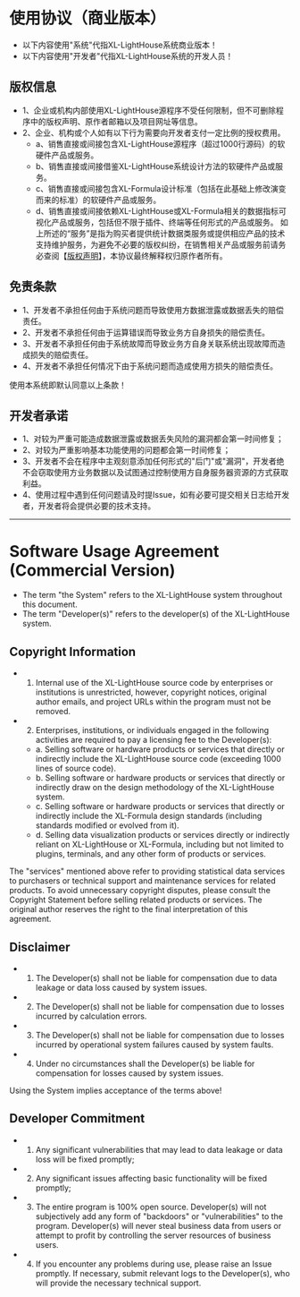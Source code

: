 # 使用协议（商业版本）

- 以下内容使用"系统"代指XL-LightHouse系统商业版本！
- 以下内容使用"开发者"代指XL-LightHouse系统的开发人员！

## 版权信息

- 1、企业或机构内部使用XL-LightHouse源程序不受任何限制，但不可删除程序中的版权声明、原作者邮箱以及项目网址等信息。
- 2、企业、机构或个人如有以下行为需要向开发者支付一定比例的授权费用。
  -  a、销售直接或间接包含XL-LightHouse源程序（超过1000行源码）的软硬件产品或服务。
  -  b、销售直接或间接借鉴XL-LightHouse系统设计方法的软硬件产品或服务。
  -  c、销售直接或间接包含XL-Formula设计标准（包括在此基础上修改演变而来的标准）的软硬件产品或服务。
  -  d、销售直接或间接依赖XL-LightHouse或XL-Formula相关的数据指标可视化产品或服务，包括但不限于插件、终端等任何形式的产品或服务。
     如上所述的“服务”是指为购买者提供统计数据类服务或提供相应产品的技术支持维护服务，为避免不必要的版权纠纷，在销售相关产品或服务前请务必查阅【<a href="https://dtstep.com/zh/copyright/01.html" target="_blank">版权声明</a>】，本协议最终解释权归原作者所有。

## 免责条款

- 1、开发者不承担任何由于系统问题而导致使用方数据泄露或数据丢失的赔偿责任。
- 2、开发者不承担任何由于运算错误而导致业务方自身损失的赔偿责任。
- 3、开发者不承担任何由于系统故障而导致业务方自身关联系统出现故障而造成损失的赔偿责任。
- 4、开发者不承担任何情况下由于系统问题而造成使用方损失的赔偿责任。

使用本系统即默认同意以上条款！

## 开发者承诺

- 1、对较为严重可能造成数据泄露或数据丢失风险的漏洞都会第一时间修复；
- 2、对较为严重影响基本功能使用的问题都会第一时间修复；
- 3、开发者不会在程序中主观刻意添加任何形式的"后门"或"漏洞"，开发者绝不会窃取使用方业务数据以及试图通过控制使用方自身服务器资源的方式获取利益。
- 4、使用过程中遇到任何问题请及时提Issue，如有必要可提交相关日志给开发者，开发者将会提供必要的技术支持。
___

# Software Usage Agreement (Commercial Version)

- The term "the System" refers to the XL-LightHouse system throughout this document.
- The term "Developer(s)" refers to the developer(s) of the XL-LightHouse system.

## Copyright Information

- 1. Internal use of the XL-LightHouse source code by enterprises or institutions is unrestricted, however, copyright notices, original author emails, and project URLs within the program must not be removed.
- 2. Enterprises, institutions, or individuals engaged in the following activities are required to pay a licensing fee to the Developer(s):
  -  a. Selling software or hardware products or services that directly or indirectly include the XL-LightHouse source code (exceeding 1000 lines of source code).
  -  b. Selling software or hardware products or services that directly or indirectly draw on the design methodology of the XL-LightHouse system.
  -  c. Selling software or hardware products or services that directly or indirectly include the XL-Formula design standards (including standards modified or evolved from it).
  -  d. Selling data visualization products or services directly or indirectly reliant on XL-LightHouse or XL-Formula, including but not limited to plugins, terminals, and any other form of products or services.

The "services" mentioned above refer to providing statistical data services to purchasers or technical support and maintenance services for related products. To avoid unnecessary copyright disputes, please consult the Copyright Statement before selling related products or services. The original author reserves the right to the final interpretation of this agreement.

## Disclaimer

- 1. The Developer(s) shall not be liable for compensation due to data leakage or data loss caused by system issues.
- 2. The Developer(s) shall not be liable for compensation due to losses incurred by calculation errors.
- 3. The Developer(s) shall not be liable for compensation due to losses incurred by operational system failures caused by system faults.
- 4. Under no circumstances shall the Developer(s) be liable for compensation for losses caused by system issues.

Using the System implies acceptance of the terms above!

## Developer Commitment

- 1. Any significant vulnerabilities that may lead to data leakage or data loss will be fixed promptly;
- 2. Any significant issues affecting basic functionality will be fixed promptly;
- 3. The entire program is 100% open source. Developer(s) will not subjectively add any form of "backdoors" or "vulnerabilities" to the program. Developer(s) will never steal business data from users or attempt to profit by controlling the server resources of business users.
- 4. If you encounter any problems during use, please raise an Issue promptly. If necessary, submit relevant logs to the Developer(s), who will provide the necessary technical support.
